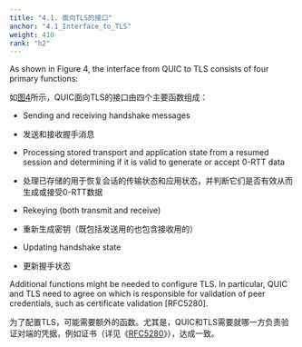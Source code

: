 ```yaml
---
title: "4.1. 面向TLS的接口"
anchor: "4.1_Interface_to_TLS"
weight: 410
rank: "h2"
---
```


As shown in Figure 4, the interface from QUIC to TLS consists of four primary functions:

如[图4]()所示，QUIC面向TLS的接口由四个主要函数组成：

* Sending and receiving handshake messages

* 发送和接收握手消息

* Processing stored transport and application state from a resumed session and determining if it is valid to generate or accept 0-RTT data

* 处理已存储的用于恢复会话的传输状态和应用状态，并判断它们是否有效从而生成或接受0-RTT数据

* Rekeying (both transmit and receive)

* 重新生成密钥（既包括发送用的也包含接收用的）

* Updating handshake state

* 更新握手状态

Additional functions might be needed to configure TLS. In particular, QUIC and TLS need to agree on which is responsible for validation of peer credentials, such as certificate validation [RFC5280].

为了配置TLS，可能需要额外的函数。尤其是，QUIC和TLS需要就哪一方负责验证对端的凭据，例如证书（详见《[RFC5280]()》），达成一致。
